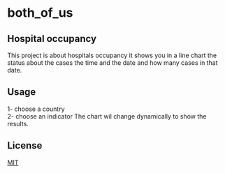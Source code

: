 # both_of_us

## Hospital occupancy
This project is about hospitals occupancy it shows you in a line chart the status about the cases the time and the date 
  and how many cases in that date. 

## Usage
1- choose a country  
  2- choose an indicator
The chart wil change dynamically to show the results.

## License
[MIT](https://choosealicense.com/licenses/mit/)
